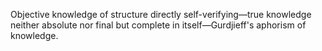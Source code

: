 Objective knowledge of structure directly self-verifying—true knowledge neither absolute nor final but complete in itself—Gurdjieff's aphorism of knowledge.